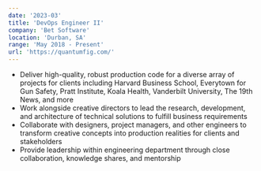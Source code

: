 ```yaml
---
date: '2023-03'
title: 'DevOps Engineer II'
company: 'Bet Software'
location: 'Durban, SA'
range: 'May 2018 - Present'
url: 'https://quantumfig.com/'
---
```


- Deliver high-quality, robust production code for a diverse array of projects for clients including Harvard Business School, Everytown for Gun Safety, Pratt Institute, Koala Health, Vanderbilt University, The 19th News, and more
- Work alongside creative directors to lead the research, development, and architecture of technical solutions to fulfill business requirements
- Collaborate with designers, project managers, and other engineers to transform creative concepts into production realities for clients and stakeholders
- Provide leadership within engineering department through close collaboration, knowledge shares, and mentorship
